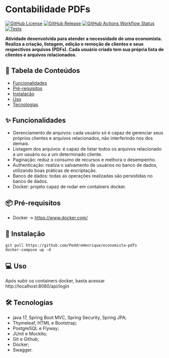# Contabilidade PDFs

[![GitHub License](https://img.shields.io/github/license/PeddroHenrique/economista-pdfs)]() [![GitHub Release](https://img.shields.io/github/v/release/PeddroHenrique/economista-pdfs)]() [![GitHub Actions Workflow Status](https://img.shields.io/github/actions/workflow/status/PeddroHenrique/economista-pdfs/tests.yml)]() [![Tests](https://github.com/PeddroHenrique/economista-pdfs/actions/workflows/tests.yml/badge.svg)]()

**Atividade desenvolvida para atender a necessidade de uma economista. Realiza a criação, listagem, edição e remoção de clientes e seus respectivos arquivos (PDFs). Cada usuário criado tem sua própria lista de clientes e arquivos relacionados.**

## 📌 Tabela de Conteúdos

- [Funcionalidades](#✨-funcionalidades)
- [Pré-requisitos](#📦-pré-requisitos)
- [Instalação](#🚀-instalação)
- [Uso](#💻-uso)
- [Tecnologias](#🛠️-tecnologias)

## ✨ Funcionalidades

- Gerenciamento de arquivos: cada usuário só é capaz de gerenciar seus próprios clientes e arquivos relacionados, não interferindo nos dos demais.
- Listagem dos arquivos: é capaz de listar todos os arquivos relacionado a um usuário ou a um determinado cliente.
- Paginação: reduz o consumo de recursos e melhora o desempenho.
- Authenticação: realiza o salvamento de usuários no banco de dados, utilizando boas práticas de encriptação.
- Banco de dados: todas as operações realizadas são persistidas no banco de dados.
- Docker: projeto capaz de rodar em containers docker.

## 📦 Pré-requisitos

- Docker -> https://www.docker.com/

## 🚀 Instalação

```
git pull https://github.com/PeddroHenrique/economista-pdfs
docker-compose up -d
```

## 💻 Uso

Após subir os containers docker, basta acessar http://localhost:8080/api/login

## 🛠️ Tecnologias

- java 17, Spring Boot MVC, Spring Security, Spring JPA;
- Thymeleaf, HTML e Bootstrap;
- PostgreSQL e Flyway;
- JUnit e Mockito;
- Git e Github;
- Docker;
- Swagger.

